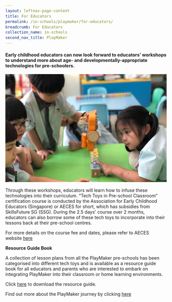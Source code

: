 ```yaml
---
layout: leftnav-page-content
title: For Educators
permalink: /in-schools/playmaker/for-educators/
breadcrumb: For Educators
collection_name: in-schools
second_nav_title: PlayMaker
---
```


#### Early childhood educators can now look forward to educators’ workshops to understand more about age- and developmentally-appropriate technologies for pre-schoolers.

![certification course image](/images/in-schools/playmaker/certification-course/playmaker-certification-course.jpg)

Through these workshops, educators will learn how to infuse these technologies into their curriculum. “Tech Toys in Pre-school Classroom” certification course is conducted by the Association for Early Childhood Educators (Singapore) or AECES for short, which has subsidies from SkillsFuture SG (SSG). During the 2.5 days' course over 2 months, educators can also borrow some of these tech toys to incorporate into their lessons back at their pre-school centres. 

For more details on the course fee and dates, please refer to AECES website <a href="https://www.aeces.org/programmes-project/continuing-education-programme/" target="_blank">here</a>

**Resource Guide Book**

A collection of lesson plans from all the PlayMaker pre-schools has been categorised into different tech toys and is available as a resource guide book for all educators and parents who are interested to embark on integrating PlayMaker into their classroom or home learning environments. 

Click [here](/files/playmaker/PlayMaker-Resource-Guidebook.pdf) to download the resource guide.

Find out more about the PlayMaker journey by clicking [here](/in-schools/playmaker/our-journey/)

